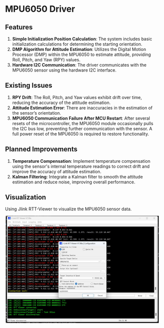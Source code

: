 # MPU6050 Driver

## Features
1. **Simple Initialization Position Calculation**: The system includes basic initialization calculations for determining the starting orientation.
2. **DMP Algorithm for Attitude Estimation**: Utilizes the Digital Motion Processor (DMP) within the MPU6050 to estimate attitude, providing Roll, Pitch, and Yaw (RPY) values.
3. **Hardware I2C Communication**: The driver communicates with the MPU6050 sensor using the hardware I2C interface.

## Existing Issues
1. **RPY Drift**: The Roll, Pitch, and Yaw values exhibit drift over time, reducing the accuracy of the attitude estimation.
2. **Attitude Estimation Error**: There are inaccuracies in the estimation of the sensor’s orientation.
3. **MPU6050 Communication Failure After MCU Restart**: After several resets of the microcontroller, the MPU6050 module occasionally pulls the I2C bus low, preventing further communication with the sensor. A full power reset of the MPU6050 is required to restore functionality.

## Planned Improvements
1. **Temperature Compensation**: Implement temperature compensation using the sensor's internal temperature readings to correct drift and improve the accuracy of attitude estimation.
2. **Kalman Filtering**: Integrate a Kalman filter to smooth the attitude estimation and reduce noise, improving overall performance.

## Visualization
Using Jlink RTT-Viewer to visualize the MPU6050 sensor data.
<div align="center">
  <img src="./rtt-shot.png" alt="RTT connect params" width="500"/>
</div>